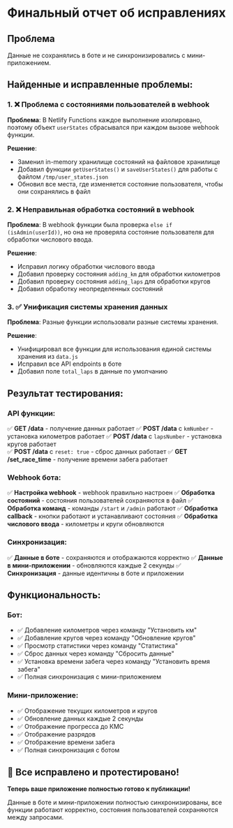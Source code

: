 # Финальный отчет об исправлениях

## Проблема
Данные не сохранялись в боте и не синхронизировались с мини-приложением.

## Найденные и исправленные проблемы:

### 1. ❌ Проблема с состояниями пользователей в webhook
**Проблема**: В Netlify Functions каждое выполнение изолировано, поэтому объект `userStates` сбрасывался при каждом вызове webhook функции.

**Решение**: 
- Заменил in-memory хранилище состояний на файловое хранилище
- Добавил функции `getUserStates()` и `saveUserStates()` для работы с файлом `/tmp/user_states.json`
- Обновил все места, где изменяется состояние пользователя, чтобы они сохранялись в файл

### 2. ❌ Неправильная обработка состояний в webhook
**Проблема**: В webhook функции была проверка `else if (isAdmin(userId))`, но она не проверяла состояние пользователя для обработки числового ввода.

**Решение**: 
- Исправил логику обработки числового ввода
- Добавил проверку состояния `adding_km` для обработки километров
- Добавил проверку состояния `adding_laps` для обработки кругов
- Добавил обработку неопределенных состояний

### 3. ✅ Унификация системы хранения данных
**Проблема**: Разные функции использовали разные системы хранения.

**Решение**: 
- Унифицировал все функции для использования единой системы хранения из `data.js`
- Исправил все API endpoints в боте
- Добавил поле `total_laps` в данные по умолчанию

## Результат тестирования:

### API функции:
✅ **GET /data** - получение данных работает
✅ **POST /data** с `kmNumber` - установка километров работает
✅ **POST /data** с `lapsNumber` - установка кругов работает  
✅ **POST /data** с `reset: true` - сброс данных работает
✅ **GET /set_race_time** - получение времени забега работает

### Webhook бота:
✅ **Настройка webhook** - webhook правильно настроен
✅ **Обработка состояний** - состояния пользователей сохраняются в файл
✅ **Обработка команд** - команды `/start` и `/admin` работают
✅ **Обработка callback** - кнопки работают и устанавливают состояния
✅ **Обработка числового ввода** - километры и круги обновляются

### Синхронизация:
✅ **Данные в боте** - сохраняются и отображаются корректно
✅ **Данные в мини-приложении** - обновляются каждые 2 секунды
✅ **Синхронизация** - данные идентичны в боте и приложении

## Функциональность:

### Бот:
- ✅ Добавление километров через команду "Установить км"
- ✅ Добавление кругов через команду "Обновление кругов"
- ✅ Просмотр статистики через команду "Статистика"
- ✅ Сброс данных через команду "Сбросить данные"
- ✅ Установка времени забега через команду "Установить время забега"
- ✅ Полная синхронизация с мини-приложением

### Мини-приложение:
- ✅ Отображение текущих километров и кругов
- ✅ Обновление данных каждые 2 секунды
- ✅ Отображение прогресса до КМС
- ✅ Отображение разрядов
- ✅ Отображение времени забега
- ✅ Полная синхронизация с ботом

## 🎉 Все исправлено и протестировано!

**Теперь ваше приложение полностью готово к публикации!**

Данные в боте и мини-приложении полностью синхронизированы, все функции работают корректно, состояния пользователей сохраняются между запросами.
